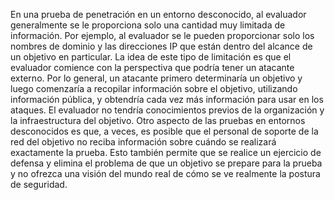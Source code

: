 En una prueba de penetración en un entorno desconocido, al evaluador generalmente se le proporciona solo una cantidad muy limitada de información. Por ejemplo, al evaluador se le pueden proporcionar solo los nombres de dominio y las direcciones IP que están dentro del alcance de un objetivo en particular. La idea de este tipo de limitación es que el evaluador comience con la perspectiva que podría tener un atacante externo. Por lo general, un atacante primero determinaría un objetivo y luego comenzaría a recopilar información sobre el objetivo, utilizando información pública, y obtendría cada vez más información para usar en los ataques. El evaluador no tendría conocimientos previos de la organización y la infraestructura del objetivo. Otro aspecto de las pruebas en entornos desconocidos es que, a veces, es posible que el personal de soporte de la red del objetivo no reciba información sobre cuándo se realizará exactamente la prueba. Esto también permite que se realice un ejercicio de defensa y elimina el problema de que un objetivo se prepare para la prueba y no ofrezca una visión del mundo real de cómo se ve realmente la postura de seguridad.